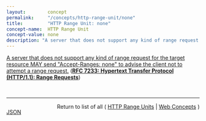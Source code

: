 ```yaml
---
layout:        concept
permalink:     "/concepts/http-range-unit/none"
title:         "HTTP Range Unit: none"
concept-name:  HTTP Range Unit
concept-value: none
description: "A server that does not support any kind of range request for the target resource MAY send \"Accept-Ranges: none\" to advise the client not to attempt a range request."
---
```


[A server that does not support any kind of range request for the target resource MAY send "Accept-Ranges: none" to advise the client not to attempt a range request.](http://tools.ietf.org/html/rfc7233#section-2.3 "Read documentation for HTTP Range Unit &#34;none&#34;") (**[RFC 7233: Hypertext Transfer Protocol (HTTP/1.1): Range Requests](/specs/IETF/RFC/7233 "The Hypertext Transfer Protocol (HTTP) is an application-level protocol for distributed, collaborative, hypertext information systems. This document defines range requests and the rules for constructing and combining responses to those requests.")**)

<br/>
<hr/>

<p style="float : left"><a href="./none.json" title="JSON representing this particular Web Concept value">JSON</a></p>
<p style="text-align: right">Return to list of all ( <a href="../http-range-unit/">HTTP Range Units</a> | <a href="../">Web Concepts</a> )</p>
